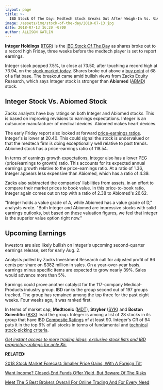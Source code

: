 ```yaml
---
layout: page
title: >-
  IBD Stock Of The Day: Medtech Stock Breaks Out After Weigh-In Vs. Rival
image: /assets/img/stock-of-the-day/2018-07-13.jpg
date: 2018-07-13 16:20 -0700
author: ALLISON GATLIN
---
```







**Integer Holdings** ([ITGR](https://research.investors.com/quote.aspx?symbol=ITGR)) is the [IBD Stock Of The Day](https://www.investors.com/research/ibd-stock-of-the-day/) as shares broke out to a record high Friday, three weeks before the medtech player is set to report earnings.




Integer stock popped 7.5%, to close at 73.50, after touching a record high at 73.94, on the [stock market today](https://www.investors.com/market-trend/stock-market-today/stock-market-today-market-trends-best-stocks-buy-watch/). Shares broke out above a [buy point](https://www.investors.com/market-trend/stock-market-today/stock-market-today-market-trends-best-stocks-buy-watch/) at 68 of a flat base. The breakout came amid bullish views from Zacks Equity Research, which says Integer stock is stronger than **Abiomed** ([ABMD](https://research.investors.com/quote.aspx?symbol=ABMD)) stock.


Integer Stock Vs. Abiomed Stock
-------------------------------


Zacks analysts have buy ratings on both Integer and Abiomed stocks. This is based on improving revisions to earnings expectations. Integer is an outsource manufacturer of medical devices. Abiomed makes heart devices.


The early Friday report also looked at forward [price-earnings ratios](https://education.investors.com/financial-dictionary/general/price-slh-earnings--op-p-slh-e-cp--ratio-cma--current-and-relative-to-s-amp-p500). Integer's is lower at 20.40. This could signal the stock is undervalued or that the medtech firm is doing exceptionally well relative to past trends. Abiomed stock has a price-earnings ratio of 118.54.


In terms of earnings growth expectations, Integer also has a lower PEG (price/earnings to growth) ratio. This accounts for its expected annual earnings growth relative to the price-earnings ratio. At a ratio of 1.36, Integer appears less expensive than Abiomed, which has a ratio of 4.39.


Zacks also subtracted the companies' liabilities from assets, in an effort to compare their market prices to book value. In this price-to-book ratio, Integer again comes out on top with a ratio of 2.38 to Abiomed's 26.62.


"Integer holds a value grade of A, while Abiomed has a value grade of D," analysts wrote. "Both Integer and Abiomed are impressive stocks with solid earnings outlooks, but based on these valuation figures, we feel that Integer is the superior value option right now."


Upcoming Earnings
-----------------


Investors are also likely bullish on Integer's upcoming second-quarter earnings release, set for early Aug. 2.


Analysts polled by Zacks Investment Research call for adjusted profit of 86 cents per share on $382 million in sales. On a year-over-year basis, earnings minus specific items are expected to grow nearly 39%. Sales would advance more than 5%.


Earnings could prove another catalyst for the 117-company Medical-Products industry group. IBD ranks the group second out of 197 groups tracked. The group has remained among the top three for the past eight weeks. Four weeks ago, it was ranked first.


In terms of market cap, **Medtronic** ([MDT](https://research.investors.com/quote.aspx?symbol=MDT)), **Stryker** ([SYK](https://research.investors.com/quote.aspx?symbol=SYK)) and **Boston Scientific** ([BSX](https://research.investors.com/quote.aspx?symbol=BSX)) lead the group. Integer is among a list of 28 stocks in its group that have IBD [Composite Ratings](https://education.investors.com/financial-dictionary/general/composite-rating-cma--smartselect-rgr-) of at least 90. Integer's CR of 94 puts it in the top 6% of all stocks in terms of fundamental and [technical stock-picking criteria](https://www.investors.com/ibd-data-stories/companies-now-outperforming-95-of-all-stocks/).


[*Get instant access to more trading ideas, exclusive stock lists and IBD proprietary ratings for only $5.*](https://shop.investors.com/offer/splashresponsive.aspx?id=ibddigital-profit&src=A00433A&intcode=IntContentArticle)


**RELATED:**


[2018 Stock Market Forecast: Smaller Price Gains, With A Foreign Tilt](https://www.investors.com/news/2018-stock-market-forecast-best-countries-value-growth/)


[Want Income? Closed-End Funds Offer Yield, But Beware Of The Risks](https://www.investors.com/etfs-and-funds/mutual-funds/want-income-closed-end-funds-offer-yield-but-beware-of-the-risks/)


[Meet The 5 Best Brokers Overall For Online Trading And For Every Need](https://www.investors.com/news/best-online-brokers/best-brokers-for-online-brokerage-account/)




